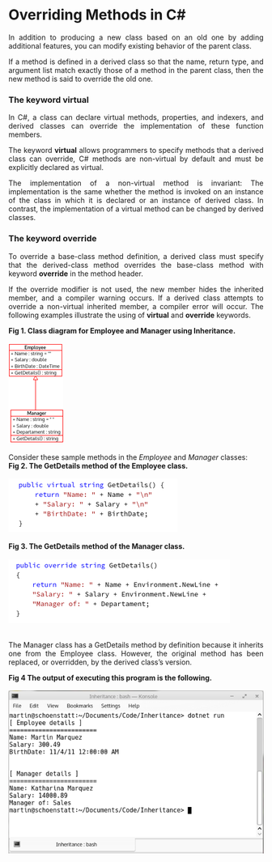 # Overriding Methods in C#
    
<p align="justify">
      In addition to producing a new class based on an old one by adding additional features, you can modify existing behavior of the parent class.
    </p>
    <p align="justify">
      If a method is defined in a derived class so that the name, return type, and argument list match exactly those of a method in the parent class, then the new method is said to override the old one.
    </p>
    <h3>The keyword virtual</h3>
    <p align="justify">
      In C#, a class can declare virtual methods, properties, and indexers, and derived classes can override the implementation of these function members. 
    </p>
    <p align="justify">
      The keyword <b>virtual</b> allows programmers to specify methods that a derived class can override, C# methods are non-virtual by default and must be explicitly declared as virtual.
    </p>
    <p align="justify">
      The implementation of a non-virtual method is invariant: The implementation is the same whether the method is invoked on an instance of the class in which it is declared or an instance of derived class. In contrast, the implementation of a virtual method can be changed by derived classes.
    </p>
    <h3>The keyword override</h3>
    <p align="justify">
      To override a base-class method definition, a derived class must specify that the derived-class method overrides the base-class method with keyword <b>override</b> in the method header.
    </p>
    <p align="justify">
      If the override modifier is not used, the new member hides the inherited member, and a compiler warning occurs. If a derived class attempts to override a non-virtual inherited member, a compiler error will occur.
      The following examples illustrate the using of <b>virtual</b> and <b>override</b> keywords.
    </p>
    <div><b>Fig 1. Class diagram for Employee and Manager using Inheritance.</b></div><br>
<div>
<IMG src="picture_library/methodoverriding/fig2.png">
</div><br>
<div>Consider these sample methods in the <i>Employee</i> and <i>Manager</i> classes:</div>
    <div><b>Fig 2. The GetDetails method of the Employee class.</b></div><br>
<div>
<IMG src="picture_library/methodoverriding/getdetails1.png">
</div><br>
    <div><b>Fig 3. The GetDetails method of the Manager class.</b></div><br>
<div>
<IMG src="picture_library/methodoverriding/getdetails2.png">
</div><br>
<p align="justify">
  The Manager class has a GetDetails method by definition because it inherits one from the Employee class. However, the original method has been replaced, or overridden, by the derived class’s version.
</p>
<div><b>Fig 4 The output of executing this program is the following.</b></div><br>
<div>
<IMG src="picture_library/methodoverriding/runoverriding.png">
</div><br>

